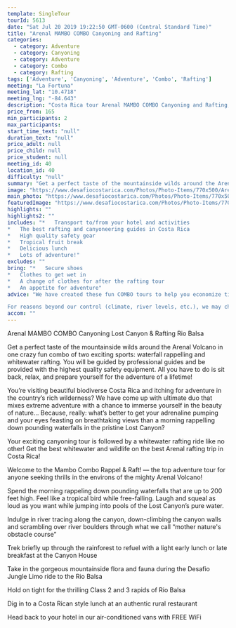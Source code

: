 ```yaml
---
template: SingleTour
tourId: 5613
date: "Sat Jul 20 2019 19:22:50 GMT-0600 (Central Standard Time)"
title: "Arenal MAMBO COMBO Canyoning and Rafting"
categories: 
  - category: Adventure
  - category: Canyoning
  - category: Adventure
  - category: Combo
  - category: Rafting
tags: ['Adventure', 'Canyoning', 'Adventure', 'Combo', 'Rafting']
meeting: "La Fortuna"
meeting_lat: "10.4718"
meeting_lng: "-84.643"
description: "Costa Rica tour Arenal MAMBO COMBO Canyoning and Rafting, id 5613"
price_from: 165
min_participants: 2
max_participants: 
start_time_text: "null"
duration_text: "null"
price_adult: null
price_child: null
price_student: null
meeting_id: 40
location_id: 40
difficulty: "null"
summary: "Get a perfect taste of the mountainside wilds around the Arenal Volcano in one crazy FULL DAY fun combo of two exciting sports: waterfall rappelling and whitewater rafting. Rappel down tropical waterfalls and climb your way through the magical Lost Canyon; then go rafting down one of the most beautiful rivers in the La Fortuna area."
image: "https://www.desafiocostarica.com/Photos/Photo-Items/770x500/Arenal-MAMBO-COMBO-Canyoning-and-Rafting-1507317023.jpg"
main_photo: "https://www.desafiocostarica.com/Photos/Photo-Items/770x500/Arenal-MAMBO-COMBO-Canyoning-and-Rafting-1507317023.jpg"
featuredImage: "https://www.desafiocostarica.com/Photos/Photo-Items/770x500/Arenal-MAMBO-COMBO-Canyoning-and-Rafting-1507317023.jpg"
highlights: ""
highlights2: ""
includes: "*   Transport to/from your hotel and activities
*   The best rafting and canyoneering guides in Costa Rica
*   High quality safety gear
*   Tropical fruit break
*   Delicious lunch
*   Lots of adventure!"
excludes: ""
bring: "*   Secure shoes
*   Clothes to get wet in
*   A change of clothes for after the rafting tour
*   An appetite for adventure"
advice: "We have created these fun COMBO tours to help you economize time and money on your vacation - we will coordinate your tour pick-ups and drop-offs and in some COMBOS, you may have a short break back at your hotel to take a breather before the next tour. Please keep your itinerary with you so you are aware of your COMBO logistics. Have a look at our Adventure Waiver if you have questions about our Costa Rica adventure tour policies.

For reasons beyond our control (climate, river levels, etc.), we may change to a more-suitable tour with an equal or similar adventure-appeal or offer other tour options so you don't miss out on a fun day in Costa Rica. We reserve the right to cancel a trip due to unfavorable conditions & will only run a tour according to our policies. Full refund is given if (on rare occasion) no tour is run. This adventure involves some inherent risk and physical exertion, so you must be in good physical condition! While the recommended weight limit for our canyoneering (rappelling) tour and most zip line tours is 220 lbs (100 kilos) it’s more about waist size than weight as the ropes (canyoneering) and cables (zip lines) are rated for well over 220 lbs but the maximum waist size for the harnesses used for these tours is 42 inches. So if you are a little over 220 lbs but your waist is less than 42 inches you can still do these tours."
accom: ""
---
```

Arenal MAMBO COMBO Canyoning Lost Canyon & Rafting Rio Balsa

Get a perfect taste of the mountainside wilds around the Arenal Volcano in one crazy fun combo of two exciting sports: waterfall rappelling and whitewater rafting. You will be guided by professional guides and be provided with the highest quality safety equipment. All you have to do is sit back, relax, and prepare yourself for the adventure of a lifetime!

You’re visiting beautiful biodiverse Costa Rica and itching for adventure in the country’s rich wilderness? We have come up with ultimate duo that mixes extreme adventure with a chance to immerse yourself in the beauty of nature... Because, really: what’s better to get your adrenaline pumping and your eyes feasting on breathtaking views than a morning rappelling down pounding waterfalls in the pristine Lost Canyon?

Your exciting canyoning tour is followed by a whitewater rafting ride like no other! Get the best whitewater and wildlife on the best Arenal rafting trip in Costa Rica!

Welcome to the Mambo Combo Rappel & Raft! — the top adventure tour for anyone seeking thrills in the environs of the mighty Arenal Volcano!

Spend the morning rappeling down pounding waterfalls that are up to 200 feet high. Feel like a tropical bird while free-falling. Laugh and squeal as loud as you want while jumping into pools of the Lost Canyon’s pure water.

Indulge in river tracing along the canyon, down-climbing the canyon walls and scrambling over river boulders through what we call “mother nature's obstacle course”

Trek briefly up through the rainforest to refuel with a light early lunch or late breakfast at the Canyon House

Take in the gorgeous mountainside flora and fauna during the Desafio Jungle Limo ride to the Rio Balsa

Hold on tight for the thrilling Class 2 and 3 rapids of Rio Balsa

Dig in to a Costa Rican style lunch at an authentic rural restaurant

Head back to your hotel in our air-conditioned vans with FREE WiFi